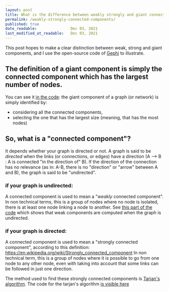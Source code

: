 ```yaml
---
layout: post
title: What is the difference between weakly strongly and giant connected components?
permalink: /weakly-strongly-connected-components/
published: true
date_readable:               Dec 03, 2021
last_modified_at_readable:   Dec 03, 2021
---
```


This post hopes to make a clear distinction between weak, strong and giant components, and I use the open-source code of [Gephi](https://gephi.org) to illustrate.

## The definition of a giant component is simply the connected component which has the largest number of nodes.

You can see it [in the code](https://github.com/gephi/gephi/blob/6e9096b69b8cf5e9dc7ad2e65ac8a80f269a5c33/modules/StatisticsPlugin/src/main/java/org/gephi/statistics/plugin/ConnectedComponents.java#L344
): the giant component of a graph (or network) is simply identified by:

- considering all the connected components,
- selecting the one that has the largest size (meaning, that has the most nodes)


## So, what is a "connected component"?

It depends whether your graph is directed or not. A graph is said to be _directed_ when the links (or connections, or edges) have a direction (A --> B : A is connected "in the direction of" B).
If the direction of the connection has no relevance (as in: A-B, there is no "direction" or "arrow" between A and B), the graph is said to be "undirected".

### if your graph is undirected:
A  connected component is used to mean a "_weakly_ connected component". In non technical terms, this is a group of nodes where no node is isolated, there is at least one node linking a node to another.
See [this part of the code](https://github.com/gephi/gephi/blob/6e9096b69b8cf5e9dc7ad2e65ac8a80f269a5c33/modules/StatisticsPlugin/src/main/java/org/gephi/statistics/plugin/ConnectedComponents.java#L100
) which shows that weak components are computed when the graph is undirected.

### if your graph is directed:
 
 A connected component is used to mean a "strongly connected component", according to this definition: https://en.wikipedia.org/wiki/Strongly_connected_component
 In non technical term, this is a group of nodes where it is possible to go from one node to any other node, even with taking into account that some links can be followed in just one direction.

 The method used to find these strongly connected components is [Tarjan's algorithm](https://en.wikipedia.org/wiki/Tarjan%27s_strongly_connected_components_algorithm
). The code for the tarjan's algorithm [is visible here](https://github.com/gephi/gephi/blob/6e9096b69b8cf5e9dc7ad2e65ac8a80f269a5c33/modules/StatisticsPlugin/src/main/java/org/gephi/statistics/plugin/ConnectedComponents.java#L253
)
 
